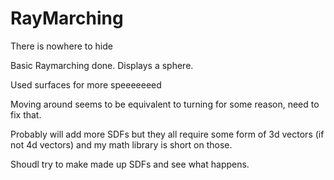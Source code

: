 # RayMarching
There is nowhere to hide


Basic Raymarching done. Displays a sphere.

Used surfaces for more speeeeeeed

Moving around seems to be equivalent to turning for some reason, need to fix that.

Probably will add more SDFs but they all require some form of 3d vectors (if not 4d vectors) and my math library is short on those.

Shoudl try to make made up SDFs and see what happens.